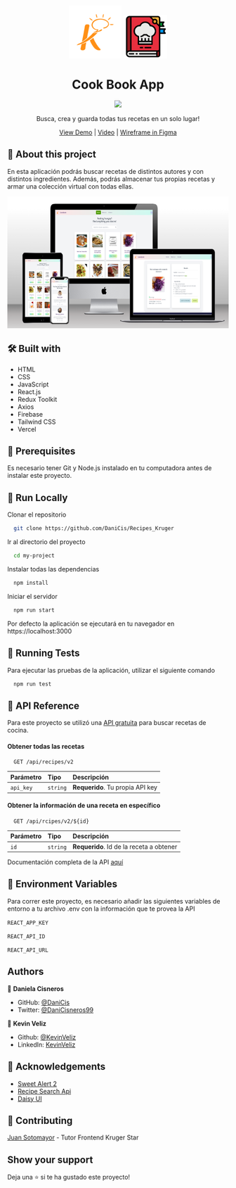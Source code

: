 <div align="center">

<img src="./src/Assets/kruger-logo.png" height="120px">
<img src="./src/Assets/recipe.png" height="100px">

<h1>Cook Book App</h1>

<img src="https://img.shields.io/badge/MADEWITH-React-1572B6?style=for-the-badge&logo=React" height="30" />   

Busca, crea y guarda todas tus recetas en un solo lugar!

[View Demo](https://cookbook-kv-dc.vercel.app) | [Video](https://youtu.be/MKoJPXldkPA) | [Wireframe in Figma](https://www.figma.com/file/cHM2qY3UV7a6UgPYdqTjDA/Untitled?node-id=0%3A1&t=gpLIX2ZGd57g5eft-0)
</div>

## 🌟 About this project

En esta aplicación podrás buscar recetas de distintos autores y con distintos ingredientes.
Además, podrás almacenar tus propias recetas y armar una colección virtual con todas ellas.

<img src="./src/Assets/preview.png" height="300" /> 

## 🛠 Built with

- HTML
- CSS
- JavaScript
- React.js
- Redux Toolkit
- Axios
- Firebase
- Tailwind CSS
- Vercel


## 👀 Prerequisites

Es necesario tener Git y Node.js instalado en tu computadora antes de instalar este proyecto.

## 🏃 Run Locally

Clonar el repositorio

```bash
  git clone https://github.com/DaniCis/Recipes_Kruger
```

Ir al directorio del proyecto

```bash
  cd my-project
```

Instalar todas las dependencias

```bash
  npm install
```

Iniciar el servidor

```bash
  npm run start
```
Por defecto la aplicación se ejecutará en tu navegador en https://localhost:3000

## 🧪 Running Tests

Para ejecutar las pruebas de la aplicación, utilizar el siguiente comando

```bash
  npm run test
```


## 📜 API Reference

Para este proyecto se utilizó una  [API gratuita](https://developer.edamam.com/recipe-demo) para buscar recetas de cocina.

#### Obtener todas las recetas

```http
  GET /api/recipes/v2
```

| Parámetro | Tipo     | Descripción                |
| :-------- | :------- | :------------------------- |
| `api_key` | `string` | **Requerido**. Tu propia API key |

#### Obtener la información de una receta en específico

```http
  GET /api/rcipes/v2/${id}
```

| Parámetro | Tipo     | Descripción                       |
| :-------- | :------- | :-------------------------------- |
| `id`      | `string` | **Requerido**. Id de la receta a obtener|

Documentación completa de la API [aquí](https://developer.edamam.com/edamam-docs-recipe-api)

## 🔑 Environment Variables

Para correr este proyecto, es necesario añadir las siguientes variables de entorno a tu archivo .env con la información que te provea la API 

`REACT_APP_KEY` 

`REACT_API_ID` 

`REACT_API_URL` 

## Authors

👤 **Daniela Cisneros**

- GitHub: [@DaniCis](https://github.com/DaniCis)
- Twitter: [@DaniCisneros99](https://twitter.com/DaniCisneros99)

👤 **Kevin Veliz**
- Github: [@KevinVeliz](https://github.com/KevinVeliz)
- LinkedIn: [KevinVeliz](https://www.linkedin.com/in/kevin-veliz-b747a0206/)

## 💎 Acknowledgements

- [Sweet Alert 2](https://sweetalert2.github.io/)
- [Recipe Search Api](https://developer.edamam.com/recipe-demo)
- [Daisy UI](https://daisyui.com/)

## 🤝 Contributing

[Juan Sotomayor](https://github.com/Juanse7793) - Tutor Frontend Kruger Star

## Show your support

Deja una ⭐ si te ha gustado este proyecto!
